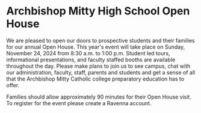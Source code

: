 
# Archbishop Mitty High School Open House

We are pleased to open our doors to prospective students and their families for our annual Open House.  This year's event will take place on 
Sunday, November 24, 2024 from 8:30 a.m. to 1:00 p.m.  Student led tours, informational presentations, and faculty staffed booths are 
available throughout the day.  Please make plans to join us to see campus, chat with our administration, faculty, staff, parents and students 
and get a sense of all that the Archbishop Mitty Catholic college preparatory education has to offer. 

Families should allow approximately 90 minutes for their Open House visit.  To register for the event please create a Ravenna account. 


